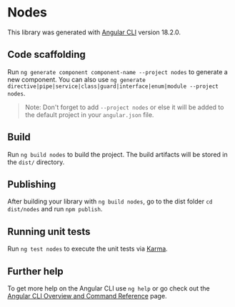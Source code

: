 # Nodes

This library was generated with [Angular CLI](https://github.com/angular/angular-cli) version 18.2.0.

## Code scaffolding

Run `ng generate component component-name --project nodes` to generate a new component. You can also use `ng generate directive|pipe|service|class|guard|interface|enum|module --project nodes`.
> Note: Don't forget to add `--project nodes` or else it will be added to the default project in your `angular.json` file. 

## Build

Run `ng build nodes` to build the project. The build artifacts will be stored in the `dist/` directory.

## Publishing

After building your library with `ng build nodes`, go to the dist folder `cd dist/nodes` and run `npm publish`.

## Running unit tests

Run `ng test nodes` to execute the unit tests via [Karma](https://karma-runner.github.io).

## Further help

To get more help on the Angular CLI use `ng help` or go check out the [Angular CLI Overview and Command Reference](https://angular.dev/tools/cli) page.
